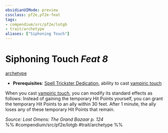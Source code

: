 ```yaml
---
obsidianUIMode: preview
cssclass: pf2e,pf2e-feat
tags:
- compendium/src/pf2e/lotgb
- trait/archetype
aliases: ["Siphoning Touch"]
---
```

# Siphoning Touch  *Feat 8*  
[archetype](../../rules/traits/archetype.md)  

- **Prerequisites**: [Spell Trickster Dedication](spell-trickster-dedication-lotgb.md), ability to cast [vampiric touch](../spells/vampiric-touch.md)

When you cast [vampiric touch](../spells/vampiric-touch.md), you can modify its standard effects as follows: Instead of gaining the temporary Hit Points yourself, you can grant the temporary Hit Points to an ally within 30 feet. After 1 minute, the ally loses any of these temporary Hit Points that remain.

*Source: Lost Omens: The Grand Bazaar p. 124*  
%% #compendium/src/pf2e/lotgb #trait/archetype %%